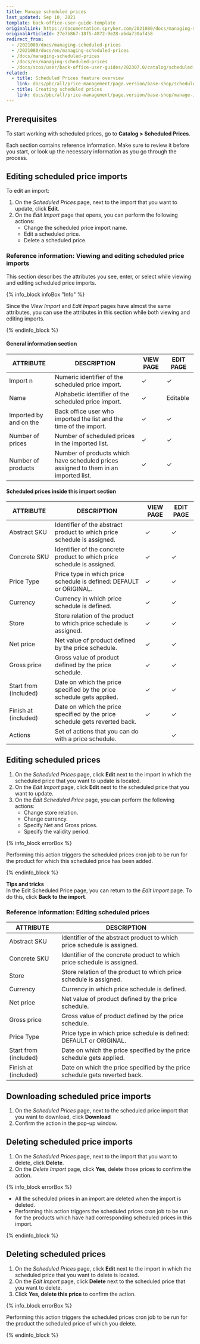 ```yaml
---
title: Manage scheduled prices
last_updated: Sep 10, 2021
template: back-office-user-guide-template
originalLink: https://documentation.spryker.com/2021080/docs/managing-scheduled-prices
originalArticleId: 27e7b867-18f5-4872-9e28-a6da730af458
redirect_from:
  - /2021080/docs/managing-scheduled-prices
  - /2021080/docs/en/managing-scheduled-prices
  - /docs/managing-scheduled-prices
  - /docs/en/managing-scheduled-prices
  - /docs/scos/user/back-office-user-guides/202307.0/catalog/scheduled-prices/managing-scheduled-prices.html
related:
  - title: Scheduled Prices feature overview
    link: docs/pbc/all/price-management/page.version/base-shop/scheduled-prices-feature-overview.html
  - title: Creating scheduled prices
    link: docs/pbc/all/price-management/page.version/base-shop/manage-in-the-back-office/create-scheduled-prices.html
---
```



## Prerequisites

To start working with scheduled prices, go to **Catalog&nbsp;<span aria-label="and then">></span> Scheduled Prices**.

Each section contains reference information. Make sure to review it before you start, or look up the necessary information as you go through the process.

## Editing scheduled price imports

To edit an import:

1. On the *Scheduled Prices* page, next to the import that you want to update, click **Edit**.
2. On the *Edit Import* page that opens, you can perform the following actions:
    * Change the scheduled price import name.
    * Edit a scheduled price.
    * Delete a scheduled price.

### Reference information: Viewing and editing scheduled price imports

This section describes the attributes you see, enter, or select while viewing and editing scheduled price imports.

{% info_block infoBox "Info" %}

Since the *View Import* and *Edit Import* pages have almost the same attributes, you can use the attributes in this section while both viewing and editing imports.

{% endinfo_block %}

#### General information section

| ATTRIBUTE | DESCRIPTION | VIEW PAGE | EDIT PAGE |
| --- | --- | --- | --- |
| Import n | Numeric identifier of the scheduled price import. | &check; | &check; |
| Name | Alphabetic identifier of the scheduled price import. | &check; | Editable |
| Imported by and on the | Back office user who imported the list and the time of the import. | &check; | &check; |
| Number of prices | Number of scheduled prices in the imported list. | &check; | &check; |
| Number of products | Number of products which have scheduled prices assigned to them in an imported list. | &check; | &check; |

#### Scheduled prices inside this import section

| ATTRIBUTE | DESCRIPTION | VIEW PAGE | EDIT PAGE |
| --- | --- | --- | --- |
| Abstract SKU | Identifier of the abstract product to which price schedule is assigned. | &check; | &check; |
| Concrete SKU | Identifier of the concrete product to which price schedule is assigned. | &check; | &check; |
| Price Type | Price type in which price schedule is defined: DEFAULT or ORIGINAL. | &check; | &check; |
| Currency | Currency in which price schedule is defined. | &check; | &check; |
| Store | Store relation of the product to which price schedule is assigned. | &check; | &check; |
| Net price | Net value of product defined by the price schedule. | &check; | &check; |
| Gross price | Gross value of product defined by the price schedule. | &check; | &check; |
| Start from (included) | Date on which the price specified by the price schedule gets applied. | &check; | &check; |
| Finish at (included) | Date on which the price specified by the price schedule gets reverted back. | &check; | &check; |
| Actions | Set of actions that you can do with a price schedule. |  | &check; |

## Editing scheduled prices

1. On the *Scheduled Prices* page, click **Edit** next to the import in which the scheduled price that you want to update is located.
2. On the *Edit Import* page, click **Edit** next to the scheduled price that you want to update.
3. On the *Edit Scheduled Price* page, you can perform the following actions:
    * Change store relation.
    * Change currency.
    * Specify Net and Gross prices.
    * Specify the validity period.

{% info_block errorBox %}

Performing this action triggers the scheduled prices cron job to be run for the product for which this scheduled price has been added.

{% endinfo_block %}

**Tips and tricks**
<br>In the Edit Scheduled Price page, you can return to the *Edit Import* page. To do this, click **Back to the import**.

### Reference information: Editing scheduled prices

| ATTRIBUTE | DESCRIPTION |
| --- | --- |
| Abstract SKU | Identifier of the abstract product to which price schedule is assigned. |
| Concrete SKU | Identifier of the concrete product to which price schedule is assigned. |
| Store | Store relation of the product to which price schedule is assigned. |
| Currency | Currency in which price schedule is defined. |
| Net price | Net value of product defined by the price schedule. |
| Gross price | Gross value of product defined by the price schedule. |
| Price Type | Price type in which price schedule is defined: DEFAULT or ORIGINAL. |
| Start from (included) | Date on which the price specified by the price schedule gets applied. |
| Finish at (included) | Date on which the price specified by the price schedule gets reverted back. |

## Downloading scheduled price imports

1. On the *Scheduled Prices* page, next to the scheduled price import that you want to download, click **Download**
2. Confirm the action in the pop-up window.

## Deleting scheduled price imports

1. On the *Scheduled Prices* page,  next to the import that you want to delete, click **Delete**.
2. On the *Delete Import* page, click **Yes**, delete those prices to confirm the action.

{% info_block errorBox %}

- All the scheduled prices in an import are deleted when the import is deleted.
- Performing this action triggers the scheduled prices cron job to be run for the products which have had corresponding scheduled prices in this import.

{% endinfo_block %}

## Deleting scheduled prices

1. On the *Scheduled Prices* page, click **Edit** next to the import in which the scheduled price that you want to delete is located.
2. On the *Edit Import* page, click **Delete** next to the scheduled price that you want to delete.
3. Click **Yes, delete this price** to confirm the action.


{% info_block errorBox %}

Performing this action triggers the scheduled prices cron job to be run for the product the scheduled price of which you delete.

{% endinfo_block %}
